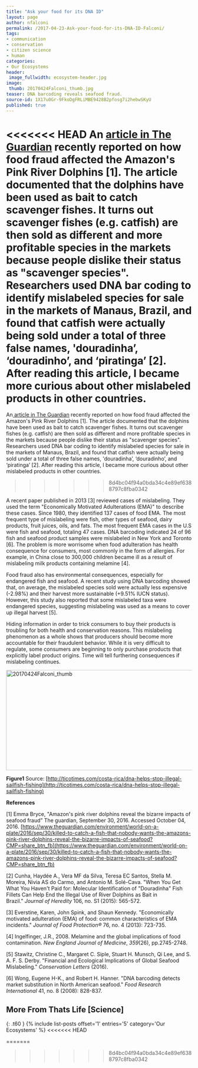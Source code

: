 ```yaml
---
title: "Ask your food for its DNA ID"
layout: page
author: nfalconi
permalink: /2017-04-23-Ask-your-food-for-its-DNA-ID-Falconi/
tags:
- communication
- conservation
- citizen science
- human
categories:
- Our Ecosystems
header:
 image_fullwidth: ecosystem-header.jpg
image:
 thumb: 20170424Falconi_thumb.jpg
teaser: DNA barcoding reveals seafood fraud.
source-id: 1X17u0Gr-9FkoDgFRLiMBE9428B2pfosg7i2hebwSKyU
published: true
---
```


<<<<<<< HEAD
An [article in The Guardian](https://www.theguardian.com/environment/world-on-a-plate/2016/sep/30/killed-to-catch-a-fish-that-nobody-wants-the-amazons-pink-river-dolphins-reveal-the-bizarre-impacts-of-seafood?CMP=share_btn_fb) recently reported on how food fraud affected the Amazon's Pink River Dolphins [1]. The article documented that the dolphins have been used as bait to catch scavenger fishes. It turns out scavenger fishes (e.g. catfish) are then sold as different and more profitable species in the markets because people dislike their status as "scavenger species". Researchers used DNA bar coding to identify mislabeled species for sale in the markets of Manaus, Brazil, and found that catfish were actually being sold under a total of three false names, 'douradinha’, ‘douradinho’, and ‘piratinga’ [2]. After reading this article, I became more curious about other mislabeled products in other countries.
=======
An[ article in The Guardian](https://www.theguardian.com/environment/world-on-a-plate/2016/sep/30/killed-to-catch-a-fish-that-nobody-wants-the-amazons-pink-river-dolphins-reveal-the-bizarre-impacts-of-seafood?CMP=share_btn_fb) recently reported on how food fraud affected the Amazon's Pink River Dolphins [1]. The article documented that the dolphins have been used as bait to catch scavenger fishes. It turns out scavenger fishes (e.g. catfish) are then sold as different and more profitable species in the markets because people dislike their status as "scavenger species". Researchers used DNA bar coding to identify mislabeled species for sale in the markets of Manaus, Brazil, and found that catfish were actually being sold under a total of three false names, 'douradinha’, ‘douradinho’, and ‘piratinga’ [2]. After reading this article, I became more curious about other mislabeled products in other countries.
>>>>>>> 8d4bc04f94a0bda34c4e89ef6388797c8fba0342

A recent paper published in 2013 [3] reviewed cases of mislabeling. They used the term "Economically Motivated Adulterations (EMA)" to describe these cases. Since 1980, they identified 137 cases of food EMA. The most frequent type of mislabeling were fish, other types of seafood, dairy products, fruit juices, oils, and fats. The most frequent EMA cases in the U.S were fish and seafood, totaling 47 cases. DNA barcoding indicated 24 of 96 fish and seafood product samples were mislabeled in New York and Toronto [6]. The problem is more worrisome when food adulteration has health consequence for consumers, most commonly in the form of allergies. For example, in China close to 300,000 children became ill as a result of mislabeling milk products containing melamine [4]. 

Food fraud also has environmental consequences, especially for endangered fish and seafood. A recent study using DNA barcoding showed that, on average, the mislabeled species sold were actually less expensive (-2.98%) and their harvest more sustainable (+9.51% IUCN status). However, this study also reported that some mislabeled taxa were endangered species, suggesting mislabeling was used as a means to cover up illegal harvest [5]. 

Hiding information in order to trick consumers to buy their products is troubling for both health and conservation reasons. This mislabeling phenomenon as a whole shows that producers should become more accountable for their fraudulent behavior. While it is very difficult to regulate, some consumers are beginning to only purchase products that explicitly label product origins. Time will tell furthering consequences if mislabeling continues. 

<a data-flickr-embed="true"  href="https://www.flickr.com/photos/139839751@N06/33381660364/in/dateposted-friend/" title="20170424Falconi_thumb"><img src="https://c1.staticflickr.com/3/2813/33381660364_de22154643_b.jpg" width="771" height="271" alt="20170424Falconi_thumb"></a><script async src="//embedr.flickr.com/assets/client-code.js" charset="utf-8"></script>

**Figure1** Source: [http://ticotimes.com/costa-rica/dna-helps-stop-illegal-sailfish-fishing](http://ticotimes.com/costa-rica/dna-helps-stop-illegal-sailfish-fishing)


**References**

[1] Emma Bryce, "Amazon's pink river dolphins reveal the bizarre impacts of seafood fraud” The guardian, September 30, 2016. Accessed October 04, 2016. [https://www.theguardian.com/environment/world-on-a-plate/2016/sep/30/killed-to-catch-a-fish-that-nobody-wants-the-amazons-pink-river-dolphins-reveal-the-bizarre-impacts-of-seafood?CMP=share_btn_fb](https://www.theguardian.com/environment/world-on-a-plate/2016/sep/30/killed-to-catch-a-fish-that-nobody-wants-the-amazons-pink-river-dolphins-reveal-the-bizarre-impacts-of-seafood?CMP=share_btn_fb)

[2] Cunha, Haydée A., Vera MF da Silva, Teresa EC Santos, Stella M. Moreira, Nivia AS do Carmo, and Antonio M. Solé-Cava. "When You Get What You Haven't Paid for: Molecular Identification of "Douradinha" Fish Fillets Can Help End the Illegal Use of River Dolphins as Bait in Brazil." *Journal of Heredity* 106, no. S1 (2015): 565-572.

[3] Everstine, Karen, John Spink, and Shaun Kennedy. "Economically motivated adulteration (EMA) of food: common characteristics of EMA incidents." *Journal of Food Protection®* 76, no. 4 (2013): 723-735.

[4] Ingelfinger, J.R., 2008. Melamine and the global implications of food contamination. *New England Journal of Medicine*, *359*(26), pp.2745-2748.

[5] Stawitz, Christine C., Margaret C. Siple, Stuart H. Munsch, Qi Lee, and S. A. F. S. Derby. "Financial and Ecological Implications of Global Seafood Mislabeling." *Conservation Letters* (2016).

[6] Wong, Eugene H-K., and Robert H. Hanner. "DNA barcoding detects market substitution in North American seafood." *Food Research International* 41, no. 8 (2008): 828-837.

## More From Thats Life [Science]
{: .t60 }
{% include list-posts offset='1' entries='5' category='Our Ecosystems' %}
<<<<<<< HEAD

=======
>>>>>>> 8d4bc04f94a0bda34c4e89ef6388797c8fba0342
